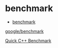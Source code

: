 # benchmark

- [benchmark](#benchmark)

[google/benchmark](https://github.com/google/benchmark)

[Quick C++ Benchmark](https://quick-bench.com/)



